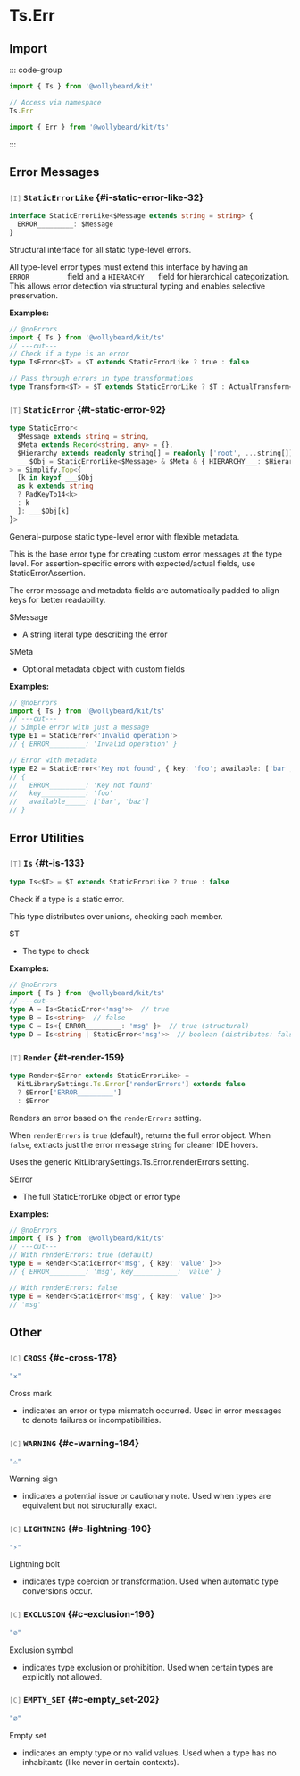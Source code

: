 # Ts.Err

## Import

::: code-group

```typescript [Namespace]
import { Ts } from '@wollybeard/kit'

// Access via namespace
Ts.Err
```

```typescript [Barrel]
import { Err } from '@wollybeard/kit/ts'
```

:::

## Error Messages

### <span style="opacity: 0.6; font-weight: normal; font-size: 0.85em;">`[I]`</span> `StaticErrorLike`<SourceLink inline href="https://github.com/jasonkuhrt/kit/blob/main/./src/utils/ts/err.ts#L32" /> {#i-static-error-like-32}

```typescript
interface StaticErrorLike<$Message extends string = string> {
  ERROR_________: $Message
}
```

Structural interface for all static type-level errors.

All type-level error types must extend this interface by having an `ERROR_________` field and a `HIERARCHY___` field for hierarchical categorization. This allows error detection via structural typing and enables selective preservation.

**Examples:**

```typescript twoslash
// @noErrors
import { Ts } from '@wollybeard/kit/ts'
// ---cut---
// Check if a type is an error
type IsError<$T> = $T extends StaticErrorLike ? true : false

// Pass through errors in type transformations
type Transform<$T> = $T extends StaticErrorLike ? $T : ActualTransform<$T>
```

### <span style="opacity: 0.6; font-weight: normal; font-size: 0.85em;">`[T]`</span> `StaticError`<SourceLink inline href="https://github.com/jasonkuhrt/kit/blob/main/./src/utils/ts/err.ts#L92" /> {#t-static-error-92}

```typescript
type StaticError<
  $Message extends string = string,
  $Meta extends Record<string, any> = {},
  $Hierarchy extends readonly string[] = readonly ['root', ...string[]],
  ___$Obj = StaticErrorLike<$Message> & $Meta & { HIERARCHY___: $Hierarchy }
> = Simplify.Top<{
  [k in keyof ___$Obj
  as k extends string
  ? PadKeyTo14<k>
  : k
  ]: ___$Obj[k]
}>
```

General-purpose static type-level error with flexible metadata.

This is the base error type for creating custom error messages at the type level. For assertion-specific errors with expected/actual fields, use StaticErrorAssertion.

The error message and metadata fields are automatically padded to align keys for better readability.

$Message

- A string literal type describing the error

$Meta

- Optional metadata object with custom fields

**Examples:**

```typescript twoslash
// @noErrors
import { Ts } from '@wollybeard/kit/ts'
// ---cut---
// Simple error with just a message
type E1 = StaticError<'Invalid operation'>
// { ERROR_________: 'Invalid operation' }

// Error with metadata
type E2 = StaticError<'Key not found', { key: 'foo'; available: ['bar', 'baz'] }>
// {
//   ERROR_________: 'Key not found'
//   key___________: 'foo'
//   available_____: ['bar', 'baz']
// }
```

## Error Utilities

### <span style="opacity: 0.6; font-weight: normal; font-size: 0.85em;">`[T]`</span> `Is`<SourceLink inline href="https://github.com/jasonkuhrt/kit/blob/main/./src/utils/ts/err.ts#L133" /> {#t-is-133}

```typescript
type Is<$T> = $T extends StaticErrorLike ? true : false
```

Check if a type is a static error.

This type distributes over unions, checking each member.

$T

- The type to check

**Examples:**

```typescript twoslash
// @noErrors
import { Ts } from '@wollybeard/kit/ts'
// ---cut---
type A = Is<StaticError<'msg'>>  // true
type B = Is<string>  // false
type C = Is<{ ERROR_________: 'msg' }>  // true (structural)
type D = Is<string | StaticError<'msg'>>  // boolean (distributes: false | true)
```

### <span style="opacity: 0.6; font-weight: normal; font-size: 0.85em;">`[T]`</span> `Render`<SourceLink inline href="https://github.com/jasonkuhrt/kit/blob/main/./src/utils/ts/err.ts#L159" /> {#t-render-159}

```typescript
type Render<$Error extends StaticErrorLike> =
  KitLibrarySettings.Ts.Error['renderErrors'] extends false
  ? $Error['ERROR_________']
  : $Error
```

Renders an error based on the `renderErrors` setting.

When `renderErrors` is `true` (default), returns the full error object. When `false`, extracts just the error message string for cleaner IDE hovers.

Uses the generic KitLibrarySettings.Ts.Error.renderErrors setting.

$Error

- The full StaticErrorLike object or error type

**Examples:**

```typescript twoslash
// @noErrors
import { Ts } from '@wollybeard/kit/ts'
// ---cut---
// With renderErrors: true (default)
type E = Render<StaticError<'msg', { key: 'value' }>>
// { ERROR_________: 'msg', key___________: 'value' }

// With renderErrors: false
type E = Render<StaticError<'msg', { key: 'value' }>>
// 'msg'
```

## Other

### <span style="opacity: 0.6; font-weight: normal; font-size: 0.85em;">`[C]`</span> `CROSS`<SourceLink inline href="https://github.com/jasonkuhrt/kit/blob/main/./src/utils/ts/err.ts#L178" /> {#c-cross-178}

```typescript
"✕"
```

Cross mark

- indicates an error or type mismatch occurred. Used in error messages to denote failures or incompatibilities.

### <span style="opacity: 0.6; font-weight: normal; font-size: 0.85em;">`[C]`</span> `WARNING`<SourceLink inline href="https://github.com/jasonkuhrt/kit/blob/main/./src/utils/ts/err.ts#L184" /> {#c-warning-184}

```typescript
"⚠"
```

Warning sign

- indicates a potential issue or cautionary note. Used when types are equivalent but not structurally exact.

### <span style="opacity: 0.6; font-weight: normal; font-size: 0.85em;">`[C]`</span> `LIGHTNING`<SourceLink inline href="https://github.com/jasonkuhrt/kit/blob/main/./src/utils/ts/err.ts#L190" /> {#c-lightning-190}

```typescript
"⚡"
```

Lightning bolt

- indicates type coercion or transformation. Used when automatic type conversions occur.

### <span style="opacity: 0.6; font-weight: normal; font-size: 0.85em;">`[C]`</span> `EXCLUSION`<SourceLink inline href="https://github.com/jasonkuhrt/kit/blob/main/./src/utils/ts/err.ts#L196" /> {#c-exclusion-196}

```typescript
"⊘"
```

Exclusion symbol

- indicates type exclusion or prohibition. Used when certain types are explicitly not allowed.

### <span style="opacity: 0.6; font-weight: normal; font-size: 0.85em;">`[C]`</span> `EMPTY_SET`<SourceLink inline href="https://github.com/jasonkuhrt/kit/blob/main/./src/utils/ts/err.ts#L202" /> {#c-empty_set-202}

```typescript
"∅"
```

Empty set

- indicates an empty type or no valid values. Used when a type has no inhabitants (like never in certain contexts).
